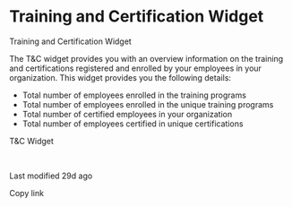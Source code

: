 # Training and Certification Widget



Training and Certification Widget

The T\&C widget provides you with an overview information on the training and certifications registered and enrolled by your employees in your organization. This widget provides you the following details:

* Total number of employees enrolled in the training programs
* Total number of employees enrolled in the unique training programs
* Total number of certified employees in your organization
* Total number of employees certified in unique certifications

T\&C Widget

​



Last modified 29d ago

Copy link
